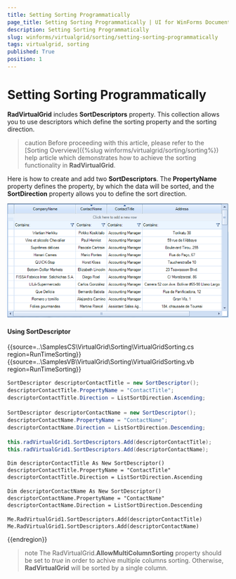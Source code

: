 ```yaml
---
title: Setting Sorting Programmatically
page_title: Setting Sorting Programmatically | UI for WinForms Documentation
description: Setting Sorting Programmatically
slug: winforms/virtualgrid/sorting/setting-sorting-programmatically
tags: virtualgrid, sorting
published: True
position: 1
---
```


# Setting Sorting Programmatically

__RadVirtualGrid__ includes __SortDescriptors__ property. This collection allows you to use descriptors which define the sorting property and the sorting direction.

>caution Before proceeding with this article, please refer to the [Sorting Overview]({%slug winforms/virtualgrid/sorting/sorting%}) help article which demonstrates how to achieve the sorting functionality in __RadVirtualGrid__.

Here is how to create and add two __SortDescriptors__. The __PropertyName__ property defines the property, by which the data will be sorted, and the __SortDirection__ property allows you to define the sort direction.

![virtualgrid-setting-sorting-programmatically 001](images/setting-sorting-programmatically001.png)

#### Using SortDescriptor 

{{source=..\SamplesCS\VirtualGrid\Sorting\VirtualGridSorting.cs region=RunTimeSorting}} 
{{source=..\SamplesVB\VirtualGrid\Sorting\VirtualGridSorting.vb region=RunTimeSorting}}

````C#
SortDescriptor descriptorContactTitle = new SortDescriptor();
descriptorContactTitle.PropertyName = "ContactTitle";
descriptorContactTitle.Direction = ListSortDirection.Ascending;

SortDescriptor descriptorContactName = new SortDescriptor();
descriptorContactName.PropertyName = "ContactName";
descriptorContactName.Direction = ListSortDirection.Descending;

this.radVirtualGrid1.SortDescriptors.Add(descriptorContactTitle);
this.radVirtualGrid1.SortDescriptors.Add(descriptorContactName);

````
````VB.NET
Dim descriptorContactTitle As New SortDescriptor()
descriptorContactTitle.PropertyName = "ContactTitle"
descriptorContactTitle.Direction = ListSortDirection.Ascending

Dim descriptorContactName As New SortDescriptor()
descriptorContactName.PropertyName = "ContactName"
descriptorContactName.Direction = ListSortDirection.Descending

Me.RadVirtualGrid1.SortDescriptors.Add(descriptorContactTitle)
Me.RadVirtualGrid1.SortDescriptors.Add(descriptorContactName)

```` 

{{endregion}}

>note The RadVirtualGrid.__AllowMultiColumnSorting__ property should be set to *true* in order to achive multiple columns sorting. Otherwise, __RadVirtualGrid__ will be sorted by a single column.